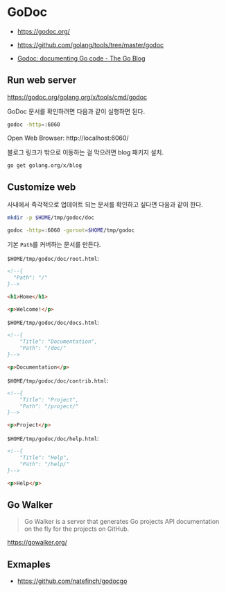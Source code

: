 # GoDoc

- <https://godoc.org/>

- <https://github.com/golang/tools/tree/master/godoc>

- [Godoc: documenting Go code - The Go Blog](https://blog.golang.org/godoc-documenting-go-code)

## Run web server

<https://godoc.org/golang.org/x/tools/cmd/godoc>

GoDoc 문서를 확인하려면 다음과 같이 실행하면 된다.

```bash
godoc -http=:6060
```

Open Web Browser: http://localhost:6060/

블로그 링크가 밖으로 이동하는 걸 막으려면 blog 패키지 설치.

```bash
go get golang.org/x/blog
```

## Customize web

사내에서 즉각적으로 업데이트 되는 문서를 확인하고 싶다면 다음과 같이 한다.

```bash
mkdir -p $HOME/tmp/godoc/doc

godoc -http=:6060 -goroot=$HOME/tmp/godoc
```

기본 `Path`를 커버하는 문서를 만든다.

`$HOME/tmp/godoc/doc/root.html`:

```html
<!--{
  "Path": "/"
}-->

<h1>Home</h1>

<p>Welcome!</p>
```

`$HOME/tmp/godoc/doc/docs.html`:

```html
<!--{
    "Title": "Documentation",
    "Path": "/doc/"
}-->

<p>Documentation</p>
```

`$HOME/tmp/godoc/doc/contrib.html`:

```html
<!--{
    "Title": "Project",
    "Path": "/project/"
}-->

<p>Project</p>
```

`$HOME/tmp/godoc/doc/help.html`:

```html
<!--{
    "Title": "Help",
    "Path": "/help/"
}-->

<p>Help</p>
```

## Go Walker

> Go Walker is a server that generates Go projects API documentation
> on the fly for the projects on GitHub.

<https://gowalker.org/>

## Exmaples

- <https://github.com/natefinch/godocgo>
